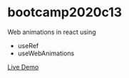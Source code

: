 # bootcamp2020c13

Web animations in react using
* useRef
* useWebAnimations

[Live Demo](http://hassanalikhan-bc2020c13.surge.sh/)
